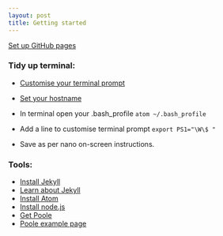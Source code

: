 ```yaml
---
layout: post
title: Getting started
---
```


[Set up GitHub pages](https://pages.github.com/)

### Tidy up terminal:

* [Customise your terminal prompt](http://osxdaily.com/2006/12/11/how-to-customize-your-terminal-prompt/)
* [Set your hostname](http://osxdaily.com/2012/10/24/set-the-hostname-computer-name-and-bonjour-name-separately-in-os-x/)

* In terminal open your .bash_profile
  `atom ~/.bash_profile`
* Add a line to customise terminal prompt
    `export PS1="\W\$ "`
* Save as per nano on-screen instructions.

### Tools:

* [Install Jekyll](https://help.github.com/articles/using-jekyll-with-pages/#installing-jekyll)
* [Learn about Jekyll](http://jekyllrb.com/docs/home/)
* [Install Atom](https://atom.io/)
* [Install node.js](http://nodejs.org/download/)
* [Get Poole](http://getpoole.com/)
* [Poole example page](http://demo.getpoole.com/about/)
